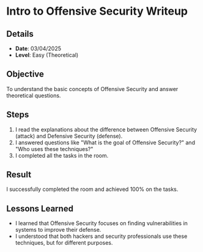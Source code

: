# Intro to Offensive Security Writeup

## Details
- **Date**: 03/04/2025  
- **Level**: Easy (Theoretical)  

## Objective
To understand the basic concepts of Offensive Security and answer theoretical questions.

## Steps
1. I read the explanations about the difference between Offensive Security (attack) and Defensive Security (defense).  
2. I answered questions like "What is the goal of Offensive Security?" and "Who uses these techniques?"  
3. I completed all the tasks in the room.

## Result
I successfully completed the room and achieved 100% on the tasks.

## Lessons Learned
- I learned that Offensive Security focuses on finding vulnerabilities in systems to improve their defense.  
- I understood that both hackers and security professionals use these techniques, but for different purposes.
